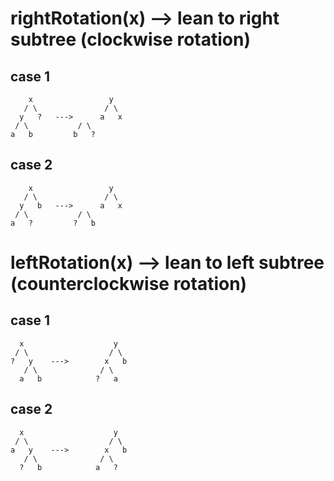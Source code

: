 # rightRotation(x) --> lean to right subtree (clockwise rotation)

## case 1

        x                 y
       / \               / \
      y   ?   --->      a   x
     / \		   / \
    a   b		  b   ?

## case 2

        x                 y
       / \               / \
      y   b   --->      a   x
     / \		   / \
    a   ?		  ?   b

# leftRotation(x) --> lean to left subtree (counterclockwise rotation)

## case 1

      x                    y
     / \                  / \
    ?   y    --->        x   b
       / \              / \
      a   b            ?   a

## case 2

      x                    y
     / \                  / \
    a   y    --->        x   b
       / \              / \
      ?   b            a   ?
